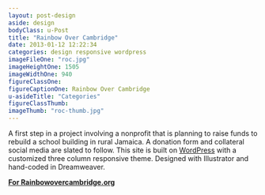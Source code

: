 ```yaml
---
layout: post-design
aside: design
bodyClass: u-Post
title: "Rainbow Over Cambridge"
date: 2013-01-12 12:22:34
categories: design responsive wordpress
imageFileOne: "roc.jpg"
imageHeightOne: 1505
imageWidthOne: 940
figureClassOne:
figureCaptionOne: Rainbow Over Cambridge
u-asideTitle: "Categories"
figureClassThumb:
imageThumb: "roc-thumb.jpg"
---
```


A first step in a project involving a nonprofit that is planning to raise funds to rebuild a school building in rural Jamaica. A donation form and collateral social media are slated to follow. This site is built on [WordPress](http://wordpress.org/ "WordPress") with a customized three column responsive theme. Designed with Illustrator and hand-coded in Dreamweaver.

[<b class="u-pageLink--external">For Rainbowovercambridge.org</b>](http://Rainbowovercambridge.org "For Rainbowovercambridge.org")
